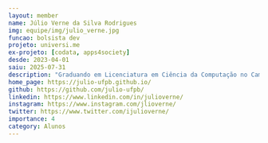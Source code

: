 ```yaml
---
layout: member
name: Júlio Verne da Silva Rodrigues
img: equipe/img/julio_verne.jpg
funcao: bolsista dev
projeto: universi.me
ex-projeto: [codata, apps4society]
desde: 2023-04-01
saiu: 2025-07-31
description: "Graduando em Licenciatura em Ciência da Computação no Campus IV da UFPB, em Rio Tinto-PB. Algumas Áreas de Interesse são Desenvolvimento em Mobile (Android e iOS), Web, Back-end, Segurança. Principais Tecnologias que utilizo é Objective-C, C++, PHP, Java, API REST, Spring."
home_page: https://julio-ufpb.github.io/
github: https://github.com/julio-ufpb/
linkedin: https://www.linkedin.com/in/julioverne/
instagram: https://www.instagram.com/jlioverne/
twitter: https://www.twitter.com/ijulioverne/
importance: 4
category: Alunos
---
```

